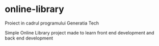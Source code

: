 # online-library
Proiect in cadrul programului Generatia Tech

Simple Online Library project made to learn front end development and back end development

